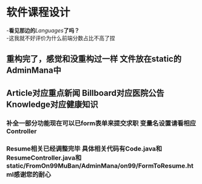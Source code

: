 # 软件课程设计
-**看见那边的***Languages***了吗？**  
-这我就不好评价为什么前端分数占比不高了捏
## 重构完了，感觉和没重构过一样 文件放在static的AdminMana中
## Article对应重点新闻 Billboard对应医院公告 Knowledge对应健康知识
### 补全一部分功能现在可以已form表单来提交求职 变量名设置请看相应Controller
### Resume相关已经调整完毕 具体相关代码有Code.java和ResumeController.java和static/FromOn99MuBan/AdminMana/on99/FormToResume.html感谢您的耐心